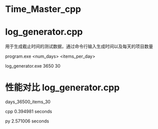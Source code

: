 # Time_Master_cpp

# log_generator.cpp
用于生成截止时间的测试数据，通过命令行输入生成时间以及每天的项目数量

program.exe <num_days> <items_per_day>

log_generator.exe 3650 30

# 性能对比 log_generator.cpp
days_36500_items_30

cpp 0.394981 seconds

py 2.571006 seconds

